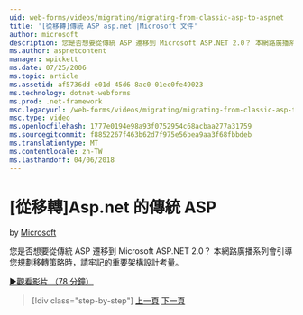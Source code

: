 ```yaml
---
uid: web-forms/videos/migrating/migrating-from-classic-asp-to-aspnet
title: '[從移轉]傳統 ASP asp.net |Microsoft 文件'
author: microsoft
description: 您是否想要從傳統 ASP 遷移到 Microsoft ASP.NET 2.0？ 本網路廣播系列會引導您重要的架構設計考量...
ms.author: aspnetcontent
manager: wpickett
ms.date: 07/25/2006
ms.topic: article
ms.assetid: af5736dd-e01d-45d6-8ac0-01ec0fe49023
ms.technology: dotnet-webforms
ms.prod: .net-framework
msc.legacyurl: /web-forms/videos/migrating/migrating-from-classic-asp-to-aspnet
msc.type: video
ms.openlocfilehash: 1777e0194e98a93f0752954c68acbaa277a31759
ms.sourcegitcommit: f8852267f463b62d7f975e56bea9aa3f68fbbdeb
ms.translationtype: MT
ms.contentlocale: zh-TW
ms.lasthandoff: 04/06/2018
---
```

<a name="migrating-from-classic-asp-to-aspnet"></a>[從移轉]Asp.net 的傳統 ASP
====================
by [Microsoft](https://github.com/microsoft)

您是否想要從傳統 ASP 遷移到 Microsoft ASP.NET 2.0？ 本網路廣播系列會引導您規劃移轉策略時，請牢記的重要架構設計考量。

[&#9654;觀看影片 （78 分鐘）](https://channel9.msdn.com/Blogs/ASP-NET-Site-Videos/migrating-from-classic-asp-to-aspnet)

> [!div class="step-by-step"]
> [上一頁](intro-to-aspnet-20-user-interface-elements.md)
> [下一頁](intro-to-aspnet-for-jsp-developers-welcome-to-aspnet-20.md)

